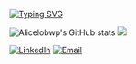 <p float="left">
   <a href="https://git.io/typing-svg"><img src="https://readme-typing-svg.demolab.com?font=Fira+Code&pause=1000&color=a7259c&random=false&width=499&height=40&lines=Hey%2F+I'm+Mariah+Alice" alt="Typing SVG" /></a>
    <samp>
      <p float="left">



![Alicelobwp's GitHub stats](https://github-readme-stats.vercel.app/api?username=alicelobwp&theme=swift&show_icons=true)
![](https://github-readmestats.vercel.app/api/pin?username=alicelobwp&repo=github-read-me-stats&cache-seconds86400&theme=swift)



[![LinkedIn](https://img.shields.io/badge/-LinkedIn-000?style=for-the-badge&logo=linkedin&logoColor=#ec5c8d&color:1)](https://www.linkedin.com/in/mariah-alice-pereira-b994ba327/)
[![Email](https://img.shields.io/badge/Gmail-000?style=for-the-badge&logo=gmail&logoColor=#ec5c8d&color:1)](loboalicepereira@gmail.com)
